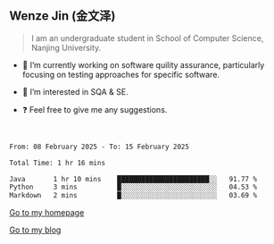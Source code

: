 ## Wenze Jin (金文泽)

> I am an undergraduate student in School of Computer Science, Nanjing University.

- 🔭 I’m currently working on software quility assurance, particularly focusing on testing approaches for specific software.
  
- 🌱 I’m interested in SQA & SE.
  
- ❓ Feel free to give me any suggestions.  

<br>  

<!--START_SECTION:waka-->

```txt
From: 08 February 2025 - To: 15 February 2025

Total Time: 1 hr 16 mins

Java       1 hr 10 mins    ███████████████████████░░   91.77 %
Python     3 mins          █░░░░░░░░░░░░░░░░░░░░░░░░   04.53 %
Markdown   2 mins          █░░░░░░░░░░░░░░░░░░░░░░░░   03.69 %
```

<!--END_SECTION:waka-->

[Go to my homepage](https://wenzejin.github.io)

[Go to my blog](https://wenzejin.notion.site/Wenze-Jin-s-Blog-1635e9fa7b6d80b3adcedfacc74aa717?pvs=4)
